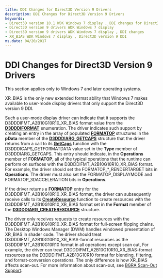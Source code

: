 ```yaml
---
title: DDI Changes for Direct3D Version 9 Drivers
description: DDI Changes for Direct3D Version 9 Drivers
keywords:
- Direct3D version 10.1 WDK Windows 7 display , DDI changes for Direct3D version 9 drivers
- Direct3D version 9 drivers WDK Windows 7 display
- Direct3D version 9 drivers WDK Windows 7 display , DDI changes
- XR_BIAS WDK Windows 7 display , Direct3D version 9 DDI
ms.date: 04/20/2017
---
```


# DDI Changes for Direct3D Version 9 Drivers


This section applies only to Windows 7 and later operating systems.

XR\_BIAS is the only new extended format ability that Windows 7 makes available to user-mode display drivers that only support the Direct3D version 9 DDI.

Such a user-mode display driver can indicate that it supports the D3DDDIFMT\_A2B10G10R10\_XR\_BIAS format value from the [**D3DDDIFORMAT**](/windows-hardware/drivers/ddi/d3dukmdt/ne-d3dukmdt-_d3dddiformat) enumeration. The driver indicates such support by creating an entry in the array of populated [**FORMATOP**](/windows-hardware/drivers/ddi/d3dumddi/ns-d3dumddi-_formatop) structures in the **pData** member of the [**D3DDDIARG\_GETCAPS**](/windows-hardware/drivers/ddi/d3dumddi/ns-d3dumddi-_d3dddiarg_getcaps) structure that the driver returns from a call to its [**GetCaps**](/windows-hardware/drivers/ddi/d3dumddi/nc-d3dumddi-pfnd3dddi_getcaps) function with the D3DDDICAPS\_GETFORMATDATA value set in the **Type** member of D3DDDIARG\_GETCAPS. This entry should indicate, in the **Operations** member of **FORMATOP**, all of the typical operations that the runtime can perform on surfaces with the D3DDDIFMT\_A2B10G10R10\_XR\_BIAS format. For example, the driver should set the FORMATOP\_\*\_RENDERTARGET bits in **Operations**. The driver must also set the FORMATOP\_DISPLAYMODE and FORMATOP\_3DACCELERATION bits in **Operations**.

If the driver returns a [**FORMATOP**](/windows-hardware/drivers/ddi/d3dumddi/ns-d3dumddi-_formatop) entry for the D3DDDIFMT\_A2B10G10R10\_XR\_BIAS format, the driver can subsequently receive calls to its [**CreateResource**](/windows-hardware/drivers/ddi/d3dumddi/nc-d3dumddi-pfnd3dddi_createresource) function to create resources with the D3DDDIFMT\_A2B10G10R10\_XR\_BIAS format set in the **Format** member of the [**D3DDDIARG\_CREATERESOURCE**](/windows-hardware/drivers/ddi/d3dukmdt/ns-d3dukmdt-_d3dddiarg_createresource) structure.

The driver only receives requests to create resources with the D3DDDIFMT\_A2B10G10R10\_XR\_BIAS format for full-screen flipping chains. The Desktop Windows Manager (DWM) handles windowed presentation of XR\_BIAS in shader code. The driver should treat D3DDDIFMT\_A2B10G10R10\_XR\_BIAS-format resources as the D3DDDIFMT\_A2B10G10R10 format in all operations except scan out, For example, the driver can treat D3DDDIFMT\_A2B10G10R10\_XR\_BIAS-format resources as the D3DDDIFMT\_A2B10G10R10 format for blending, filtering, and format-conversion operations. The only difference is how XR\_BIAS affects scan-out. For more information about scan-out, see [BGRA Scan-Out Support](bgra-scan-out-support.md).

 

